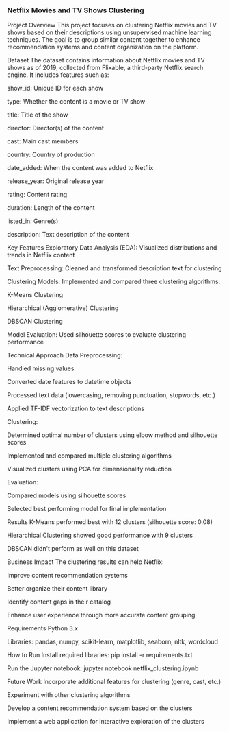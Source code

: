 ### Netflix Movies and TV Shows Clustering
Project Overview
This project focuses on clustering Netflix movies and TV shows based on their descriptions using unsupervised machine learning techniques. The goal is to group similar content together to enhance recommendation systems and content organization on the platform.

Dataset
The dataset contains information about Netflix movies and TV shows as of 2019, collected from Flixable, a third-party Netflix search engine. It includes features such as:

show_id: Unique ID for each show

type: Whether the content is a movie or TV show

title: Title of the show

director: Director(s) of the content

cast: Main cast members

country: Country of production

date_added: When the content was added to Netflix

release_year: Original release year

rating: Content rating

duration: Length of the content

listed_in: Genre(s)

description: Text description of the content

Key Features
Exploratory Data Analysis (EDA): Visualized distributions and trends in Netflix content

Text Preprocessing: Cleaned and transformed description text for clustering

Clustering Models: Implemented and compared three clustering algorithms:

K-Means Clustering

Hierarchical (Agglomerative) Clustering

DBSCAN Clustering

Model Evaluation: Used silhouette scores to evaluate clustering performance

Technical Approach
Data Preprocessing:

Handled missing values

Converted date features to datetime objects

Processed text data (lowercasing, removing punctuation, stopwords, etc.)

Applied TF-IDF vectorization to text descriptions

Clustering:

Determined optimal number of clusters using elbow method and silhouette scores

Implemented and compared multiple clustering algorithms

Visualized clusters using PCA for dimensionality reduction

Evaluation:

Compared models using silhouette scores

Selected best performing model for final implementation

Results
K-Means performed best with 12 clusters (silhouette score: 0.08)

Hierarchical Clustering showed good performance with 9 clusters

DBSCAN didn't perform as well on this dataset

Business Impact
The clustering results can help Netflix:

Improve content recommendation systems

Better organize their content library

Identify content gaps in their catalog

Enhance user experience through more accurate content grouping

Requirements
Python 3.x

Libraries: pandas, numpy, scikit-learn, matplotlib, seaborn, nltk, wordcloud

How to Run
Install required libraries: pip install -r requirements.txt

Run the Jupyter notebook: jupyter notebook netflix_clustering.ipynb

Future Work
Incorporate additional features for clustering (genre, cast, etc.)

Experiment with other clustering algorithms

Develop a content recommendation system based on the clusters

Implement a web application for interactive exploration of the clusters
